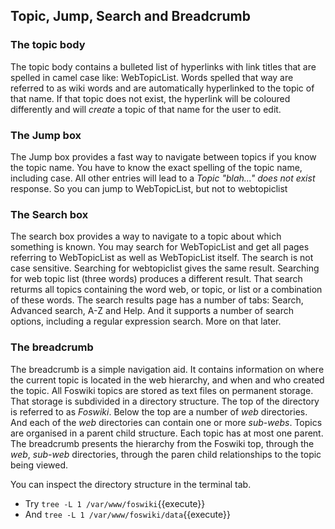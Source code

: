 ## Topic, Jump, Search and Breadcrumb
### The topic body
The topic body contains a bulleted list of hyperlinks with link titles that are spelled in camel case like: WebTopicList.
Words spelled that way are referred to as wiki words and are automatically hyperlinked to the topic of that name.
If that topic does not exist, the hyperlink will be coloured differently and will *create* a topic of that name for the user to edit.

### The Jump box
The Jump box provides a fast way to navigate between topics if you know the topic name.
You have to know the exact spelling of the topic name, including case. All other entries will lead to a _Topic "blah..." does not exist_ response.
So you can jump to WebTopicList, but not to webtopiclist

### The Search box
The search box provides a way to navigate to a topic  about which something is known.
You may search for WebTopicList and get all pages referring to WebTopicList as well as WebTopicList itself.
The search is not case sensitive. Searching for webtopiclist gives the same result.
Searching for web topic list (three words) produces a different result.
That search returms all topics containing the word web, or topic, or list or a combination of these words.
The search results page has a number of tabs: Search, Advanced search, A-Z and Help.
And it supports a number of search options, including a regular expression search. More on that later.

### The breadcrumb
The breadcrumb is a simple navigation aid.
It contains information on where the current topic is located in the web hierarchy, and when and who created the topic.
All Foswiki topics are stored as text files on permanent storage. That storage is subdivided in a directory structure.
The top of the directory is referred to as _Foswiki_. Below the top are a number of _web_ directories.
And each of the _web_ directories can contain one or more _sub-webs_. Topics are organised in a parent child structure.
Each topic has at most one parent.
The breadcrumb presents the hierarchy from the Foswiki top, through the _web_, _sub-web_ directories,
through the paren child relationships to the topic being viewed.

You can inspect the directory structure in the terminal tab.
*   Try `tree -L 1 /var/www/foswiki`{{execute}}
*   And `tree -L 1 /var/www/foswiki/data`{{execute}}

